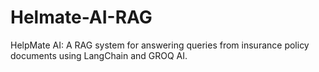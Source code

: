 # Helmate-AI-RAG
HelpMate AI: A RAG system for answering queries from insurance policy documents using LangChain and GROQ AI.
